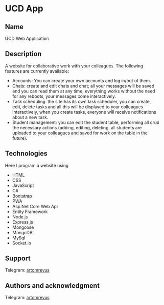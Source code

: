 # UCD App

## Name
UCD Web Application

## Description
A website for collaborative work with your colleagues. The following features are currently available: 
- Accounts: You can create your own accounts and log in/out of them.
- Chats: create and edit chats and chat; all your messages will be saved and you can read them at any time; everything works without the need for any reboots, your messages come interactively. 
- Task scheduling: the site has its own task scheduler, you can create, edit, delete tasks and all this will be displayed to your colleagues interactively, when you create tasks, everyone will receive notifications about a new task.
- Student management: you can edit the student table, performing all crud the necessary actions (adding, editing, deleting, all students are uploaded to your colleagues and saved for work on the table in the future).

## Technologies
Here I program a website using:
- HTML
- CSS
- JavaScript
- С#
- Bootstrap
- PWA
- Asp.Net Core Web Api
- Entity Framework
- Node.js
- Express.js
- Mongoose
- MongoDB
- MySql
- Socket.io

## Support
Telegram: [artomrevus](https://t.me/artomrevus)

## Authors and acknowledgment
Telegram: [artomrevus](https://t.me/artomrevus)
